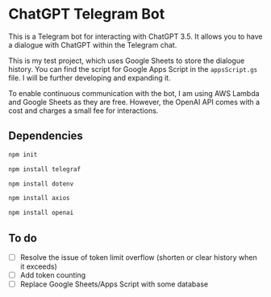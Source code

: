 # ChatGPT Telegram Bot

This is a Telegram bot for interacting with ChatGPT 3.5. It allows you to have a dialogue with ChatGPT within the Telegram chat.

This is my test project, which uses Google Sheets to store the dialogue history. You can find the script for Google Apps Script in the `appsScript.gs` file. I will be further developing and expanding it.

To enable continuous communication with the bot, I am using AWS Lambda and Google Sheets as they are free. However, the OpenAI API comes with a cost and charges a small fee for interactions.

## Dependencies

```sh
npm init
```

```sh
npm install telegraf
```

```sh
npm install dotenv
```

```sh
npm install axios
```

```sh
npm install openai
```

## To do

- [ ] Resolve the issue of token limit overflow (shorten or clear history when it exceeds)
- [ ] Add token counting
- [ ] Replace Google Sheets/Apps Script with some database
